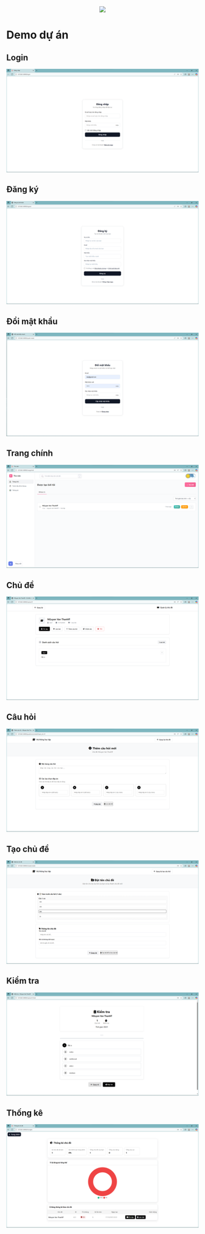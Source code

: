 <div align="center">
<img width="351" src="https://media.giphy.com/media/CrFLL3CnRpw5ddlBMm/giphy.gif">
</div>

# Demo dự án

## Login
![alt](https://github.com/ngthanhs1/WebHocTap/blob/main/img/login.png)
## Đăng ký
![alt](https://github.com/ngthanhs1/WebHocTap/blob/main/img/dangky.png)
## Đổi mật khẩu
![alt](https://github.com/ngthanhs1/WebHocTap/blob/main/img/mk.png)
## Trang chính
![alt](https://github.com/ngthanhs1/WebHocTap/blob/main/img/trangchinh.png)
## Chủ đề
![alt](https://github.com/ngthanhs1/WebHocTap/blob/main/img/chudeww.png)
## Câu hỏi
![alt](https://github.com/ngthanhs1/WebHocTap/blob/main/img/cauhoi.png)
## Tạo chủ đề
![alt](https://github.com/ngthanhs1/WebHocTap/blob/main/img/taochude.png)
## Kiểm tra
![alt](https://github.com/ngthanhs1/WebHocTap/blob/main/img/kiemtra.png)
## Thống kê
![alt](https://github.com/ngthanhs1/WebHocTap/blob/main/img/thongke.png)
